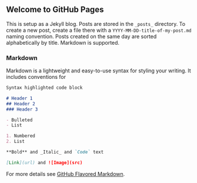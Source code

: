 ## Welcome to GitHub Pages
This is setup as a Jekyll blog. Posts are stored in the `_posts_` directory. To create a new post, create a file there with a `YYYY-MM-DD-title-of-my-post.md` naming convention. Posts created on the same day are sorted alphabetically by title. Markdown is supported. 

### Markdown

Markdown is a lightweight and easy-to-use syntax for styling your writing. It includes conventions for

```markdown
Syntax highlighted code block

# Header 1
## Header 2
### Header 3

- Bulleted
- List

1. Numbered
2. List

**Bold** and _Italic_ and `Code` text

[Link](url) and ![Image](src)
```

For more details see [GitHub Flavored Markdown](https://guides.github.com/features/mastering-markdown/).
